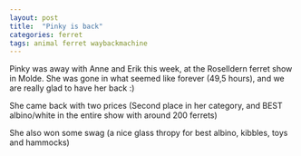 ```yaml
---
layout: post
title:  "Pinky is back"
categories: ferret
tags: animal ferret waybackmachine
---
```

Pinky was away with Anne and Erik this week, at the RoseIldern ferret show in Molde. She was gone in what seemed like forever (49,5 hours), and we are really glad to have her back :)

She came back with two prices (Second place in her category, and BEST albino/white in the entire show with around 200 ferrets)

She also won some swag (a nice glass thropy for best albino, kibbles, toys and hammocks)
